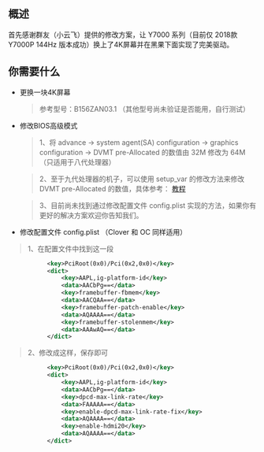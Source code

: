 ## 概述
首先感谢群友（小云飞）提供的修改方案，让 Y7000 系列（目前仅 2018款 Y7000P 144Hz 版本成功）换上了4K屏幕并在黑果下面实现了完美驱动。

## 你需要什么
* 更换一块4K屏幕

  > 参考型号：B156ZAN03.1 （其他型号尚未验证是否能用，自行测试）
  
* 修改BIOS高级模式

  > 1、将 advance -> system agent(SA) configuration -> graphics configuration -> DVMT pre-Allocated 的数值由 32M 修改为  64M（只适用于八代处理器）
  
  > 2、至于九代处理器的机子，可以使用 setup_var 的修改方法来修改 DVMT pre-Allocated 的数值，具体参考： [教程](https://github.com/xiaoMGitHub/LEGION_Y7000Series_Hackintosh/releases) 
  
  > 3、目前尚未找到通过修改配置文件 config.plist 实现的方法，如果你有更好的解决方案欢迎你告知我们。
  
 * 修改配置文件 config.plist （Clover 和 OC 同样适用）
 
  > 1、在配置文件中找到这一段

 ```XML
			<key>PciRoot(0x0)/Pci(0x2,0x0)</key>
			<dict>
				<key>AAPL,ig-platform-id</key>
				<data>AACbPg==</data>
				<key>framebuffer-fbmem</key>
				<data>AACQAA==</data>
				<key>framebuffer-patch-enable</key>
				<data>AQAAAA==</data>
				<key>framebuffer-stolenmem</key>
				<data>AAAwAQ==</data>
			</dict>
 ```
  > 2、修改成这样，保存即可
 ```XML
			<key>PciRoot(0x0)/Pci(0x2,0x0)</key>
			<dict>
				<key>AAPL,ig-platform-id</key>
				<data>AACbPg==</data>
				<key>dpcd-max-link-rate</key>
				<data>FAAAAA==</data>
				<key>enable-dpcd-max-link-rate-fix</key>
				<data>AQAAAA==</data>
				<key>enable-hdmi20</key>
				<data>AQAAAA==</data>
			</dict>
  ```
